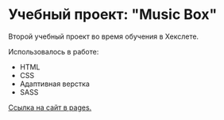 # Учебный проект: "Music Box"
Второй учебный проект во время обучения в Хекслете.

Использовалось в работе:

* HTML
* CSS
* Адаптивная верстка
* SASS

[Ссылка на сайт в pages.](https://smolib.github.io/layout-designer-project-lvl2/src)
